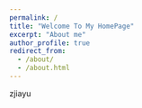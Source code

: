 ```yaml
---
permalink: /
title: "Welcome To My HomePage"
excerpt: "About me"
author_profile: true
redirect_from: 
  - /about/
  - /about.html
---
```

zjiayu
